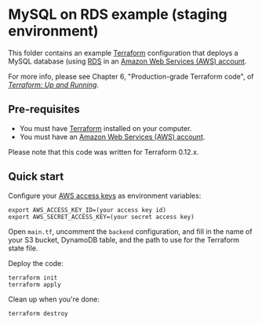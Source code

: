 # MySQL on RDS example (staging environment)

This folder contains an example [Terraform](https://www.terraform.io/) configuration that deploys a MySQL database  (using
[RDS](https://aws.amazon.com/rds/) in an [Amazon Web Services (AWS) account](http://aws.amazon.com/).

For more info, please see Chapter 6, "Production-grade Terraform code", of
*[Terraform: Up and Running](http://www.terraformupandrunning.com)*.

## Pre-requisites

* You must have [Terraform](https://www.terraform.io/) installed on your computer.
* You must have an [Amazon Web Services (AWS) account](http://aws.amazon.com/).

Please note that this code was written for Terraform 0.12.x.

## Quick start

Configure your [AWS access
keys](http://docs.aws.amazon.com/general/latest/gr/aws-sec-cred-types.html#access-keys-and-secret-access-keys) as
environment variables:

```
export AWS_ACCESS_KEY_ID=(your access key id)
export AWS_SECRET_ACCESS_KEY=(your secret access key)
```

Open `main.tf`, uncomment the `backend` configuration, and fill in the name of your S3 bucket, DynamoDB table, and
the path to use for the Terraform state file.

Deploy the code:

```
terraform init
terraform apply
```

Clean up when you're done:

```
terraform destroy
```
